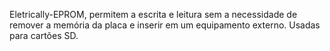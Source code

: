 Eletrically-EPROM, permitem a escrita e leitura sem a necessidade de remover a memória da placa e inserir em um equipamento externo.
Usadas para cartões SD.